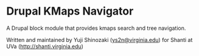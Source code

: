 Drupal KMaps Navigator
======================

A Drupal block module that provides kmaps search and tree navigation.

Written and maintained by Yuji Shinozaki (ys2n@virginia.edu) for Shanti at UVa (http://shanti.virginia.edu)


